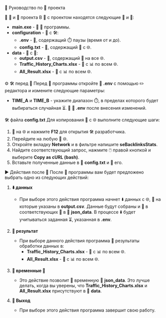 📖 Руководство по 🚀 проекта

📁 📂 и 📂 проекта
В 📂 с проектом находятся следующие 📄 и 📂:
- **main.exe** - 🚀 📄 программы.
- **configuration** - 📂 с 🛠️:
  - **.env** - 📄, содержащий ⏱️ паузы (время от и до).
  - **config.txt** - 📄, содержащий 🍪 с 🌐.
- **data** - 📂 с 📄:
  - **output.csv** - 📄, содержащий 🔗 на все 🌐.
  - **Traffic_History_Charts.xlsx** - 📄 с 📊 по всем 🌐.
  - **All_Result.xlsx** - 📄 с 📊 по всем 🌐.

⚙️ 🛠️ перед 🚀
Перед 🚀 программы откройте 📄 **.env** с помощью ✏️ редактора и измените следующие параметры:
- **TIME_A** и **TIME_B** - укажите диапазон ⏱️, в пределах которого будет выбираться случайная ⏳.
💾 📄 **.env** после внесения изменений.

🛠️ файла **config.txt**
Для копирования 🍪 с 🌐 выполните следующие шаги:

1. 🔑 на 🌐 и нажмите **F12** для открытия 🛠️ разработчика.
2. Перейдите на любую 📄 🌐.
3. Откройте вкладку **Network** и в фильтре напишите **seBacklinksStats**.
4. Найдите соответствующий запрос, нажмите 🖱️ правой кнопкой и выберите **Copy as cURL (bash)**.
5. Вставьте полученные данные в 📄 **config.txt** и 💾 его.

▶️ Действия после 🚀
После 🚀 программы вам будет предложено выбрать одно из следующих действий:
1. **⬇️ данных**
   - При выборе этого действия программа начнет ⬇️ данных с 🌐, 🔗 на которые указаны в **output.csv**. Данные будут собраны и 💾 в соответствующих 📄 в 📂 **json_data**. В процессе ⬇️ будет учитываться заданная ⏳, указанная в **.env**.

2. **💾 результат**
   - При выборе данного действия программа 💾 результаты обработки данных в:
     - **Traffic_History_Charts.xlsx** - 📄 с 📊 по всем 🌐.
     - **All_Result.xlsx** - 📄 с 📊 по всем 🌐.

3. **🧹 временные 📂**
   - Это действие позволит 🧹 временную 📂 **json_data**. Это лучше делать, когда вы уверены, что **Traffic_History_Charts.xlsx** и **All_Result.xlsx** присутствуют в 📂 **data**.

0. **🚪 Выход**
   - При выборе этого действия программа завершит свою работу.

